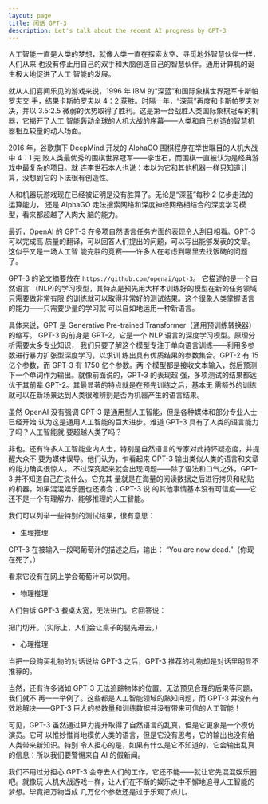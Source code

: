 ```yaml
---
layout: page
title: 闲话 GPT-3
description: Let's talk about the recent AI progress by GPT-3
---
```



人工智能一直是人类的梦想，就像人类一直在探索太空、寻觅地外智慧伙伴一样，人们从来
也没有停止用自己的双手和大脑创造自己的智慧伙伴。通用计算机的诞生极大地促进了人工
智能的发展。

就从人们喜闻乐见的游戏来说，1996 年 IBM 的“深蓝”和国际象棋世界冠军卡斯帕罗夫交
手，结果卡斯帕罗夫以 4：2 获胜。时隔一年，“深蓝”再度和卡斯帕罗夫对决，并以
3.5:2.5 微弱的优势取得了胜利。这是第一台战胜人类国际象棋冠军的机器，它揭开了人工
智能轰动全球的人机大战的序幕——人类和自己创造的智慧机器相互较量的动人场面。

2016 年，谷歌旗下 DeepMind 开发的 AlphaGO 围棋程序在举世瞩目的人机大战中 4：1 完
败人类最优秀的围棋世界冠军——李世石，而围棋一直被认为是经典游戏中最复杂的项目。就
连李世石本人也说：本以为它和其他机器一样只知道计算，没想到它的下法很有创造性。

人和机器玩游戏现在已经被证明是没有胜算了。无论是“深蓝”每秒 2 亿步走法的运算能力，
还是 AlphaGO 走法搜索网络和深度神经网络相结合的深度学习模型，看来都超越了人肉大
脑的能力。

最近，OpenAI 的 GPT-3 在多项自然语言任务方面的表现令人刮目相看。GPT-3 可以完成高
质量的翻译，可以回答人们提出的问题，可以写出能够发表的文章。这似乎又是一场人工智
能完胜的竞赛——许多人在考虑到哪里去找饭碗的问题了。

GPT-3 的论文摘要放在 `https://github.com/openai/gpt-3`。 它描述的是一个自然语言
（NLP)的学习模型，其特点是预先用大样本训练好的模型在新的任务领域只需要做非常有限
的训练就可以取得非常好的测试结果。这个很象人类掌握语言的能力——只需要少量的学习就
可以自如地运用一种新语言。

具体来说，GPT 是 Generative Pre-trained Transformer（通用预训练转换器）的缩写。
GPT-3 的前身是 GPT-2，它是一个 NLP 语言的深度学习模型。原理分析需要太多专业知识，
我们只要了解这个模型专注于单向语言训练——利用多参数进行暴力扩张型深度学习，以求训
练出具有优质结果的参数集合。GPT-2 有 15 亿个参数，而 GPT-3 有 1750 亿个参数。两
个模型都是接收文本输入，然后预测下一个单词作为输出。就像前面说的，GPT-3 的表现超
强，多项测试的结果都远优于其前辈 GPT-2。其最显著的特点就是在预先训练之后，基本无
需额外的训练就可以在新场景达到人类很难辨别是否为机器产生的语言结果。

虽然 OpenAI 没有强调 GPT-3 是通用型人工智能，但是各种媒体和部分专业人士已经开始
认为这是通用人工智能的巨大进步。难道 GPT-3 具有了人类的语言能力了吗？人工智能就
要超越人类了吗？

非也。还有许多人工智能业内人士，特别是自然语言的专家对此持怀疑态度，并提醒大众不
要为媒体误导。他们认为，乍看起来 GPT-3 输出类似人类的语言和文章的能力确实很惊人，
不过深究起来就会出现问题——除了语法和口气之外，GPT-3 并不知道自己在说什么。它充其
量就是在海量的阅读数据之后进行拷贝和粘贴的机器，如果混混娱乐圈也还凑合；GPT-3 说
的其他事情基本没有可信度——它还不是一个有理解力、能够推理的人工智能。

我们可以列举一些特别的测试结果，很有意思：

* 生理推理

GPT-3 在被输入一段喝葡萄汁的描述之后，输出：
“You are now dead.”（你现在死了。）

看来它没有在网上学会葡萄汁可以饮用。

* 物理推理

人们告诉 GPT-3 餐桌太宽，无法进门。它回答说：

把门切开。（实际上，人们会让桌子的腿先进去。）

* 心理推理

当把一段购买礼物的对话说给 GPT-3 之后，GPT-3 推荐的礼物却是对话里明显不推荐的。

当然，还有许多诸如 GPT-3 无法追踪物体的位置、无法预见合理的后果等问题，我们就不
再一一举例了。这些都是人工智能领域的熟知问题，而 GPT-3 并没有有效地解决——GPT-3
巨大的参数量和训练数据并没有带来可信的人工智能！

可见，GPT-3 虽然通过算力提升取得了自然语言的乱真，但是它更象是一个模仿演员。它可
以惟妙惟肖地模仿人类的语言，但是它没有思考，它的输出也没有给人类带来新知识。特别
令人担心的是，如果有什么是它不知道的，它会输出乱真的信息：所以我们要警惕来自 AI
的假新闻。

我们不用过分担心 GPT-3 会夺去人们的工作，它还不能——就让它先混混娱乐圈吧。就像玩
人机大战游戏一样，让人们在不断的娱乐之中不懈地追寻人工智能的梦想。毕竟把万物当成
几万亿个参数还是过于乐观了点儿。
